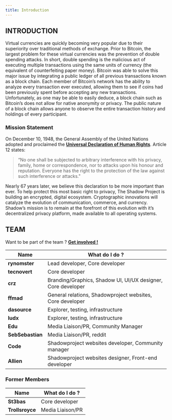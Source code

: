 ```yaml
---
title: Introduction
---
```


## INTRODUCTION

Virtual currencies are quickly becoming very popular due to their superiority over traditional methods of exchange. Prior to Bitcoin, the largest problem for these virtual currencies was the prevention of double spending attacks. In short, double spending is the malicious act of executing multiple transactions using the same units of currency (the equivalent of counterfeiting paper money). Bitcoin was able to solve this major issue by integrating a public ledger of all previous transactions known as a block chain. Each member of Bitcoin’s network has the ability to analyze every transaction ever executed, allowing them to see if coins had been previously spent before accepting any new transactions. Unfortunately, as one may be able to easily deduce, a block chain such as Bitcoin’s does not allow for native anonymity or privacy. The public nature of a block chain allows anyone to observe the entire transaction history and holdings of every participant.

### Mission Statement

On December 10, 1948, the General Assembly of the United Nations adopted and proclaimed the **[Universal Declaration of Human Rights](http://daccess-dds-ny.un.org/doc/RESOLUTION/GEN/NR0/043/88/IMG/NR004388.pdf)**. Article 12 states:

>“No one shall be subjected to arbitrary interference with his privacy, family, home or correspondence, nor to attacks upon his honour and reputation. Everyone has the right to the protection of the law against such interference or attacks."

Nearly 67 years later, we believe this declaration to be more important than ever. To help protect this most basic right to privacy, The Shadow Project is building an encrypted, digital ecosystem. Cryptographic innovations will catalyze the evolution of communication, commerce, and currency. Shadow’s mission is to remain at the forefront of this evolution with it’s decentralized privacy platform, made available to all operating systems.

## TEAM

Want to be part of the team ? **[Get involved !](https://shadowproject.io/development)**

Name | What do I do ?
 --- | --- 
 **rynomster** | Lead developer, Core developer 
 **tecnovert** | Core developer 
 **crz** | Branding/Graphics, Shadow UI, UI/UX designer, Core developer 
 **ffmad** | General relations, Shadowproject websites, Core developer 
 **dasource** | Explorer, testing, infrastructure
 **ludx** | Explorer, testing, infrastructure 
 **Edu** | Media Liaison/PR, Community Manager
 **SebSebastian** | Media Liaison/PR, reddit
 **Code** | Shadowproject websites developer, Community manager
 **Allien** | Shadowproject websites designer, Front-end developer

### Former Members

Name | What do I do ?
--- | --- 
**St3bas** | Core developer
**Trollsroyce** | Media Liaison/PR



